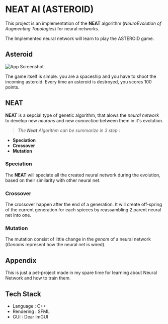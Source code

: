 # NEAT AI (ASTEROID)

This project is an implementation of the **NEAT** algorithm (*NeuroEvolution of Augmenting
Topologies*) for neural networks.

The Implemented neural network will learn to play the ASTEROID game.



## Asteroid

![App Screenshot](https://via.placeholder.com/468x300?text=App+Screenshot+Here)

The game itself is simple. you are a spaceship and you have to shoot the incoming asteroid. Every time an asteroid is destroyed, you scores 100 points.


## NEAT

**NEAT** is a sepcial type of genetic algorithm, that alows the *neural network* to develop new *neurons* and new *connection* between them in it's evolution.
> *The **Neat** Algorithm can be summarize in 3 step :*
- **Speciation**
- **Crossover**
- **Mutation**

### Speciation
The **NEAT** will speciate all the created neural network during the evolution, based on their similarity with other neural net.

### Crossover
The crossover happen after the end of a generation. It will create off-spring of the current generation for each spieces by reassambling 2 parent neural net into one.

### Mutation
The mutation consist of little change in the *genom* of a neural network (*Genoms* represent how the neural net is wired).
## Appendix

This is just a pet-project made in my spare time for learning about Neural Network and how to train them.


## Tech Stack

- Language : C++
- Rendering : SFML
- GUI : Dear ImGUI

